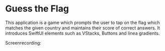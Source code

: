 # Guess the Flag

This application is a game which prompts the user to tap on the flag which matches the given country and maintains their score of correct answers. It introduces SwiftUI elements such as VStacks, Buttons and linea gradients.

Screenrecording:
